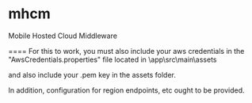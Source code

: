 mhcm
====

Mobile Hosted Cloud Middleware

====
For this to work, you must also include your aws credentials in the "AwsCredentials.properties" file located in \app\src\main\assets

and also include your .pem key in the assets folder.

In addition, configuration for region endpoints, etc ought to be provided.
